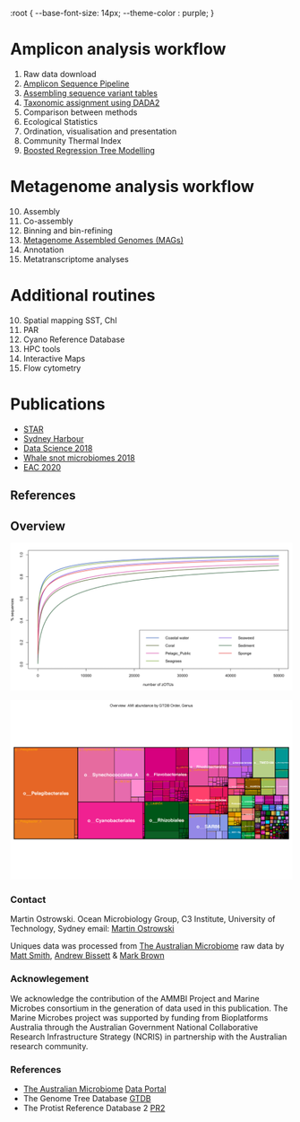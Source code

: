 :root {
  --base-font-size: 14px;
  --theme-color   : purple;
}

# Amplicon analysis workflow

1. Raw data download
2. [Amplicon Sequence Pipeline](./dada2)
3. [Assembling sequence variant tables](./dada2)
4. [Taxonomic assignment using DADA2](./dada2)
5. Comparison between methods 
6. Ecological Statistics
7. Ordination, visualisation and presentation
8. Community Thermal Index
9. [Boosted Regression Tree Modelling](../../BRT_2018)

# Metagenome analysis workflow

10. Assembly
11. Co-assembly
12. Binning and bin-refining
13. [Metagenome Assembled Genomes (MAGs)](./mags)
14. Annotation
15. Metatranscriptome analyses

# Additional routines

10. Spatial mapping SST, Chl
11. PAR
12. Cyano Reference Database
13. HPC tools
14. Interactive Maps
15. Flow cytometry

# Publications

* [STAR](./misc/STAR/star.md)
* [Sydney Harbour](./R)
* [Data Science 2018](./R)
* [Whale snot microbiomes 2018](./R)
* [EAC 2020](./R)

## References


## Overview

![zOTU collector curve](./uniques/images/ami_collector.png)

![non-interactive treemap](./uniques/images/ami_overview.png)


### Contact

Martin Ostrowski. Ocean Microbiology Group, C3 Institute, University of Technology, Sydney
email: [Martin Ostrowski](martin.ostrowski@uts.edu.au)

Uniques data was processed from [The Australian Microbiome](https://www.australianmicrobiome.com) raw data by [Matt Smith](), [Andrew Bissett]() & [Mark Brown]()

### Acknowlegement

We acknowledge the contribution of the AMMBI Project and Marine Microbes consortium in the generation of data used in this publication. The Marine Microbes project was supported by funding from Bioplatforms Australia through the Australian Government National Collaborative Research Infrastructure Strategy (NCRIS) in partnership with the Australian research community.

### References
* [The Australian Microbiome](https://www.australianmicrobiome.com) [Data Portal](https://data.bioplatforms.com/organization/about/australian-microbiome)
* The Genome Tree Database [GTDB](http://gtdb.ecogenomic.org)
* The Protist Reference Database 2 [PR2](https://github.com/pr2database/pr2database)

